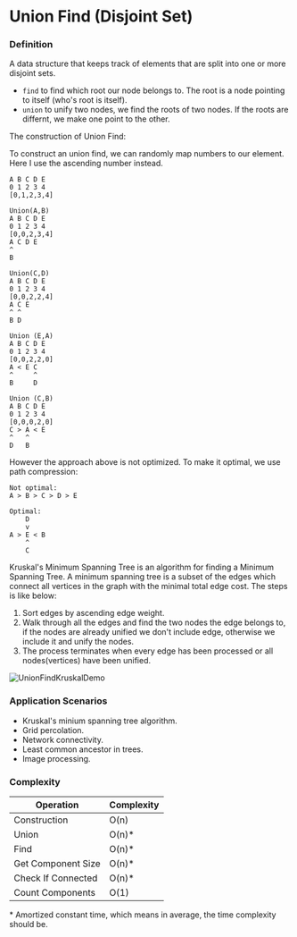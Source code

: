 # Union Find (Disjoint Set)

### Definition

A data structure that keeps track of elements that are split into one or more disjoint sets.

- `find` to find which root our node belongs to. The root is a node pointing to itself (who's root is itself).
- `union` to unify two nodes, we find the roots of two nodes. If the roots are differnt, we make one point to the other.

The construction of Union Find:

To construct an union find, we can randomly map numbers to our element. Here I use the ascending number instead.

```
A B C D E
0 1 2 3 4
[0,1,2,3,4]

Union(A,B)
A B C D E
0 1 2 3 4
[0,0,2,3,4]
A C D E
^
B

Union(C,D)
A B C D E
0 1 2 3 4
[0,0,2,2,4]
A C E
^ ^
B D

Union (E,A)
A B C D E
0 1 2 3 4
[0,0,2,2,0]
A < E C
^     ^
B     D

Union (C,B)
A B C D E
0 1 2 3 4
[0,0,0,2,0]
C > A < E
^   ^
D   B
```

However the approach above is not optimized. To make it optimal, we use path compression:

```
Not optimal:
A > B > C > D > E

Optimal:
    D
    v
A > E < B
    ^
    C
```

Kruskal's Minimum Spanning Tree is an algorithm for finding a Minimum Spanning Tree. A minimum spanning tree is a subset of the edges which connect all vertices in the graph with the minimal total edge cost. The steps is like below:

1. Sort edges by ascending edge weight.
2. Walk through all the edges and find the two nodes the edge belongs to, if the nodes are already unified we don't include edge, otherwise we include it and unify the nodes.
3. The process terminates when every edge has been processed or all nodes(vertices) have been unified.

![UnionFindKruskalDemo](https://en.wikipedia.org/wiki/File:UnionFindKruskalDemo.gif)

### Application Scenarios

- Kruskal's minium spanning tree algorithm.
- Grid percolation.
- Network connectivity.
- Least common ancestor in trees.
- Image processing.

### Complexity

| Operation          | Complexity |
| ------------------ | ---------- |
| Construction       | O(n)       |
| Union              | O(n)\*     |
| Find               | O(n)\*     |
| Get Component Size | O(n)\*     |
| Check If Connected | O(n)\*     |
| Count Components   | O(1)       |

\* Amortized constant time, which means in average, the time complexity should be.
